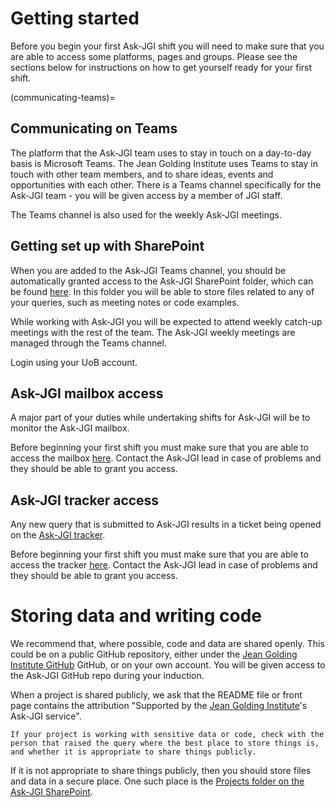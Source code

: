 # Getting started

Before you begin your first Ask-JGI shift you will need to make sure
that you are able to access some platforms, pages and groups. Please
see the sections below for instructions on how to get yourself ready
for your first shift. 

(communicating-teams)=
## Communicating on Teams

The platform that the Ask-JGI team uses to stay in touch on a
day-to-day basis is Microsoft Teams. The Jean Golding Institute uses
Teams to stay in touch with other team members, and to share ideas, events and
opportunities with each other.
There is a Teams channel specifically for the Ask-JGI team - you will be given access by a member of JGI staff.

The Teams channel is also used for the weekly Ask-JGI meetings.

## Getting set up with SharePoint

When you are added to the Ask-JGI Teams channel, you should be automatically granted access to the
Ask-JGI SharePoint folder, which can be found [here](https://uob.sharepoint.com/:f:/r/teams/grp-jeangoldinginstituteteam/Shared%20Documents/Ask-JGI?csf=1&web=1&e=imr5IE).
In this folder you will be able to store files related to any of your queries, such as meeting notes or code examples.

While working with Ask-JGI you will be expected to
attend weekly catch-up meetings with the rest of the team. 
The Ask-JGI weekly meetings are managed through the Teams channel.

Login using your UoB account.

## Ask-JGI mailbox access

A major part of your duties while undertaking shifts for Ask-JGI will
be to monitor the Ask-JGI mailbox. 

Before beginning your first shift
you must make sure that you are able to access the mailbox
[here](https://outlook.office.com/mail/ask-jgi@bristol.ac.uk/inbox).
Contact the Ask-JGI lead in case of problems and they should be
able to grant you access.

## Ask-JGI tracker access

Any new query that is submitted to Ask-JGI results in a ticket being
opened on the [Ask-JGI tracker](tracker).

Before beginning your first shift
you must make sure that you are able to access the tracker
[here](https://uob.sharepoint.com/teams/grp-jeangoldinginstituteteam/Lists/AskJGI%20tracker).
Contact the Ask-JGI lead in case of problems and they should be
able to grant you access.

# Storing data and writing code

We recommend that, where possible, code and data are shared openly. This could be on a public GitHub repository, either under the [Jean Golding Institute GitHub](https://github.com/JGIBristol/Ask-JGI) GitHub, or on your own account. You will be given access to the Ask-JGI GitHub repo during your induction.

When a project is shared publicly, we ask that the README file or front page contains the attribution "Supported by the [Jean Golding Institute](https://www.bristol.ac.uk/golding/)'s Ask-JGI service".

```{warning}
If your project is working with sensitive data or code, check with the person that raised the query where the best place to store things is, and whether it is appropriate to share things publicly.
```

If it is not appropriate to share things publicly, then you should store files and data in a secure place. One such place is the [Projects folder on the Ask-JGI SharePoint](https://uob.sharepoint.com/:f:/r/teams/grp-jeangoldinginstituteteam/Shared%20Documents/Ask-JGI/SHARED/Projects?csf=1&web=1&e=PteIIp).
